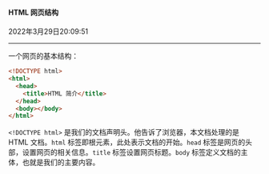 #### HTML 网页结构

2022年3月29日20:09:51

---

一个网页的基本结构：

```html
<!DOCTYPE html>
<html>
  <head>
    <title>HTML 简介</title>
  </head>
  <body></body>
</html>
```

`<!DOCTYPE html>` 是我们的文档声明头。他告诉了浏览器，本文档处理的是 HTML 文档。`html` 标签即根元素，此处表示文档的开始。`head` 标签是网页的头部，设置网页的相关信息。`title` 标签设置网页标题。`body` 标签定义文档的主体，也就是我们的主要内容。